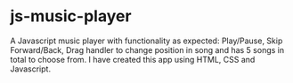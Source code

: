 # js-music-player

A Javascript music player with functionality as expected: Play/Pause, Skip Forward/Back, Drag handler to change position in song and has 5 songs in total to choose from.
I have created this app using HTML, CSS and Javascript. 
